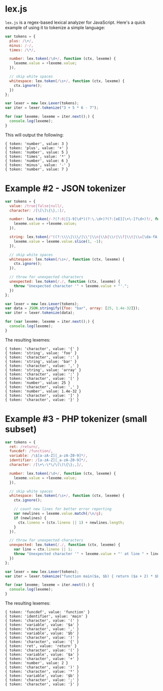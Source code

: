 # lex.js
`lex.js` is a regex-based lexical analyzer for JavaScript. Here's a quick example of using it to tokenize a simple language:

```javascript
var tokens = {
  plus: /\+/,
  minus: /-/,
  times: /\*/,

  number: lex.token(/\d+/, function (ctx, lexeme) {
    lexeme.value = +lexeme.value;
  }),

  // skip white spaces
  whitespace: lex.token(/\s+/, function (ctx, lexeme) {
    ctx.ignore();
  })
};

var lexer = new lex.Lexer(tokens);
var iter = lexer.tokenize("3 + 5 * 6 - 7");

for (var lexeme; lexeme = iter.next();) {
  console.log(lexeme);
}
```

This will output the following:

    { token: 'number', value: 3 }
    { token: 'plus', value: '+' }
    { token: 'number', value: 5 }
    { token: 'times', value: '*' }
    { token: 'number', value: 6 }
    { token: 'minus', value: '-' }
    { token: 'number', value: 7 }

# Example #2 - JSON tokenizer

```javascript
var tokens = {
  value: /true|false|null/,
  character: /[\[\]\{\},:]/,

  number: lex.token(/-?(?:0|[1-9]\d*)(?:\.\d+)?(?:[eE][\+\-]?\d+)?/, function (ctx, lexeme) {
    lexeme.value = +lexeme.value;
  }),

  string: lex.token(/"((?:\\\\|\\\/|\\"|\\n|\\b|\\r|\\f|\\t|\\u[\da-fA-F]{4}|[^"\\])*)?"/, function (ctx, lexeme) {
    lexeme.value = lexeme.value.slice(1, -1);
  }),

  // skip white spaces
  whitespace: lex.token(/\s+/, function (ctx, lexeme) {
    ctx.ignore();
  }),

  // throw for unexpected characters
  unexpected: lex.token(/./, function (ctx, lexeme) {
    throw "Unexpected character '" + lexeme.value + "'.";
  })
};

var lexer = new lex.Lexer(tokens);
var data = JSON.stringify({foo: "bar", array: [25, 1.4e-32]});
var iter = lexer.tokenize(data);

for (var lexeme; lexeme = iter.next();) {
  console.log(lexeme);
}
```

The resulting lexemes:

    { token: 'character', value: '{' }
    { token: 'string', value: 'foo' }
    { token: 'character', value: ':' }
    { token: 'string', value: 'bar' }
    { token: 'character', value: ',' }
    { token: 'string', value: 'array' }
    { token: 'character', value: ':' }
    { token: 'character', value: '[' }
    { token: 'number', value: 25 }
    { token: 'character', value: ',' }
    { token: 'number', value: 1.4e-32 }
    { token: 'character', value: ']' }
    { token: 'character', value: '}' }

# Example #3 - PHP tokenizer (small subset)

```javascript
var tokens = {
  ret: /return/,
  funcdef: /function/,
  variable: /\$[a-zA-Z][_a-zA-Z0-9]*/,
  identifier: /[a-zA-Z][_a-zA-Z0-9]*/,
  character: /[\+\-\*\/\(\)\{\};,]/,

  number: lex.token(/\d+/, function (ctx, lexeme) {
    lexeme.value = +lexeme.value;
  }),

  // skip white spaces
  whitespace: lex.token(/\s+/, function (ctx, lexeme) {
    ctx.ignore();

    // count new lines for better error reporting
    var newlines = lexeme.value.match(/\n/g);
    if (newlines) {
      ctx.lineno = (ctx.lineno || 1) + newlines.length;
    }
  }),

  // throw for unexpected characters
  unexpected: lex.token(/./, function (ctx, lexeme) {
    var line = ctx.lineno || 1;
    throw "Unexpected character '" + lexeme.value + "' at line " + line + ".";
  })
};

var lexer = new lex.Lexer(tokens);
var iter = lexer.tokenize("function main($a, $b) { return ($a + 2) * $b; }");

for (var lexeme; lexeme = iter.next();) {
  console.log(lexeme);
}
```

The resulting lexemes:

    { token: 'funcdef', value: 'function' }
    { token: 'identifier', value: 'main' }
    { token: 'character', value: '(' }
    { token: 'variable', value: '$a' }
    { token: 'character', value: ',' }
    { token: 'variable', value: '$b' }
    { token: 'character', value: ')' }
    { token: 'character', value: '{' }
    { token: 'ret', value: 'return' }
    { token: 'character', value: '(' }
    { token: 'variable', value: '$a' }
    { token: 'character', value: '+' }
    { token: 'number', value: 2 }
    { token: 'character', value: ')' }
    { token: 'character', value: '*' }
    { token: 'variable', value: '$b' }
    { token: 'character', value: ';' }
    { token: 'character', value: '}' }
